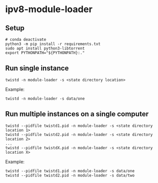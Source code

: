 # ipv8-module-loader

## Setup
```
# conda deactivate
python3 -m pip install -r requirements.txt
sudo apt install python3-libtorrent
export PYTHONPATH="${PYTHONPATH}:."
```

## Run single instance
```
twistd -n module-loader -s <state directory location>
```

Example:
```
twistd -n module-loader -s data/one
```

## Run multiple instances on a single computer
```
twistd --pidfile twistd1.pid -n module-loader -s <state directory location 1>
twistd --pidfile twistd2.pid -n module-loader -s <state directory location 2>
...
twistd --pidfile twistdX.pid -n module-loader -s <state directory location X>
```

Example:
```
twistd --pidfile twistd1.pid -n module-loader -s data/one
twistd --pidfile twistd2.pid -n module-loader -s data/two
```
